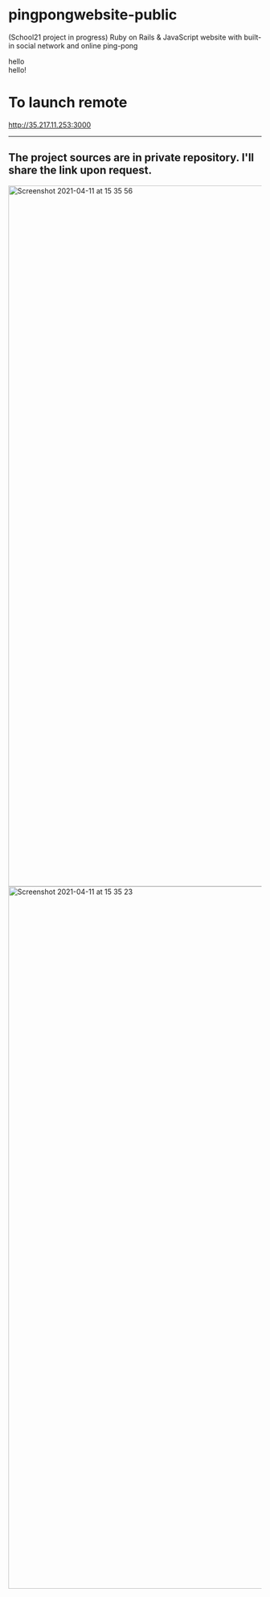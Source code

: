 # pingpongwebsite-public
(School21 project in progress) Ruby on Rails &amp; JavaScript website with built-in social network and online ping-pong

<div style='width: 50%'>
  hello
</div>
  
<div style='width: 50%'>
  hello!
</div>

# To launch remote
http://35.217.11.253:3000

---
The project sources are in private repository. I'll share the link upon request.
---

<img width="1391" alt="Screenshot 2021-04-11 at 15 35 56" src="https://user-images.githubusercontent.com/25934896/114304414-9c8e0300-9adb-11eb-9508-05307598ee8e.png">

<img width="1394" alt="Screenshot 2021-04-11 at 15 35 23" src="https://user-images.githubusercontent.com/25934896/114304388-897b3300-9adb-11eb-81df-586b2d3daed0.png">
